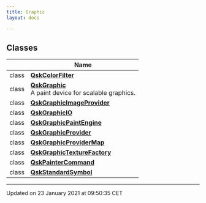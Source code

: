 ```yaml
---
title: Graphic
layout: docs

---
```



## Classes

|                | Name           |
| -------------- | -------------- |
| class | **[QskColorFilter](/docs/classes/class_qsk_color_filter/)**  |
| class | **[QskGraphic](/docs/classes/class_qsk_graphic/)** <br>A paint device for scalable graphics.  |
| class | **[QskGraphicImageProvider](/docs/classes/class_qsk_graphic_image_provider/)**  |
| class | **[QskGraphicIO](/docs/classes/class_qsk_graphic_i_o/)**  |
| class | **[QskGraphicPaintEngine](/docs/classes/class_qsk_graphic_paint_engine/)**  |
| class | **[QskGraphicProvider](/docs/classes/class_qsk_graphic_provider/)**  |
| class | **[QskGraphicProviderMap](/docs/classes/class_qsk_graphic_provider_map/)**  |
| class | **[QskGraphicTextureFactory](/docs/classes/class_qsk_graphic_texture_factory/)**  |
| class | **[QskPainterCommand](/docs/classes/class_qsk_painter_command/)**  |
| class | **[QskStandardSymbol](/docs/classes/class_qsk_standard_symbol/)**  |






-------------------------------

Updated on 23 January 2021 at 09:50:35 CET